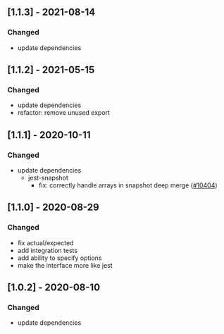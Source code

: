 ## [1.1.3] - 2021-08-14

### Changed

- update dependencies

## [1.1.2] - 2021-05-15

### Changed

- update dependencies
- refactor: remove unused export

## [1.1.1] - 2020-10-11

### Changed

- update dependencies
  - jest-snapshot
    - fix: correctly handle arrays in snapshot deep merge ([#10404](https://github.com/facebook/jest/pull/10404))

## [1.1.0] - 2020-08-29

### Changed

- fix actual/expected
- add integration tests
- add ability to specify options
- make the interface more like jest

## [1.0.2] - 2020-08-10

### Changed

- update dependencies
